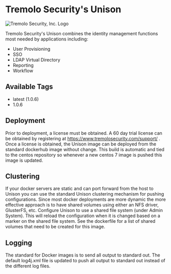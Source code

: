 # Tremolo Security's Unison

![Tremolo Security, Inc. Logo](https://www.tremolosecurity.com/site/wp-content/uploads/Tremolo-Logo-31.png)

Tremolo Security's Unison combines the identity management functions most needed by applications including:

* User Provisioning
* SSO
* LDAP Virtual Directory
* Reporting
* Workflow

## Available Tags

* latest (1.0.6)
* 1.0.6

## Deployment

Prior to deployment, a license must be obtained.  A 60 day trial license can be obtained by registering at https://www.tremolosecurity.com/support/ .  Once a license is obtained, the Unison image can be deployed from the standard dockerhub image without change.  This build is automatic and tied to the centos repository so whenever a new centos 7 image is pushed this image is updated.

## Clustering

If your docker servers are static and can port forward from the host to Unison you can use the standard Unison clustering mechanism for pushing configurations.  Since most docker deployments are more dynamic the more effective approach is to have shared volumes using either an NFS driver, GlusterFS, etc.  Configure Unison to use a shared file system (under Admin System).  This will reload the configuration when it is changed based on a marker on the shared file system.  See the dockerfile for a list of shared volumes that need to be created for this image.

## Logging

The standard for Docker images is to send all output to standard out.  The default log4j.xml file is updated to push all output to standard out instead of the different log files.
